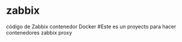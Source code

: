 # zabbix
código de Zabbix contenedor Docker
#Este es un proyecto para hacer contenedores zabbix proxy
